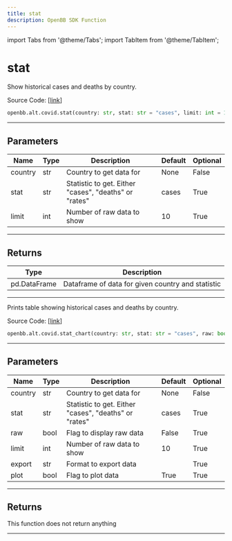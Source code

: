```yaml
---
title: stat
description: OpenBB SDK Function
---
```


import Tabs from '@theme/Tabs';
import TabItem from '@theme/TabItem';

# stat

<Tabs>
<TabItem value="model" label="Model" default>

Show historical cases and deaths by country.

Source Code: [[link](https://github.com/OpenBB-finance/OpenBBTerminal/tree/main/openbb_terminal/alternative/covid/covid_model.py#L136)]

```python
openbb.alt.covid.stat(country: str, stat: str = "cases", limit: int = 10)
```

---

## Parameters

| Name | Type | Description | Default | Optional |
| ---- | ---- | ----------- | ------- | -------- |
| country | str | Country to get data for | None | False |
| stat | str | Statistic to get.  Either "cases", "deaths" or "rates" | cases | True |
| limit | int | Number of raw data to show | 10 | True |


---

## Returns

| Type | Description |
| ---- | ----------- |
| pd.DataFrame | Dataframe of data for given country and statistic |
---

</TabItem>
<TabItem value="view" label="Chart">

Prints table showing historical cases and deaths by country.

Source Code: [[link](https://github.com/OpenBB-finance/OpenBBTerminal/tree/main/openbb_terminal/alternative/covid/covid_view.py#L172)]

```python
openbb.alt.covid.stat_chart(country: str, stat: str = "cases", raw: bool = False, limit: int = 10, export: str = "", plot: bool = True)
```

---

## Parameters

| Name | Type | Description | Default | Optional |
| ---- | ---- | ----------- | ------- | -------- |
| country | str | Country to get data for | None | False |
| stat | str | Statistic to get.  Either "cases", "deaths" or "rates" | cases | True |
| raw | bool | Flag to display raw data | False | True |
| limit | int | Number of raw data to show | 10 | True |
| export | str | Format to export data |  | True |
| plot | bool | Flag to plot data | True | True |


---

## Returns

This function does not return anything

---

</TabItem>
</Tabs>
